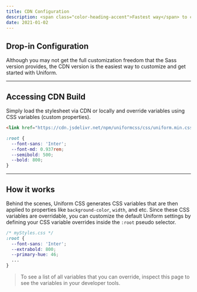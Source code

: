```yaml
---
title: CDN Configuration
description: <span class="color-heading-accent">Fastest way</span> to configure and get up and running
date: 2021-01-02
---
```


## Drop-in Configuration

Although you may not get the full customization freedom that the Sass version provides, the CDN version is the easiest way to customize and get started with Uniform.



---

## Accessing CDN Build

Simply load the stylesheet via CDN or locally and override variables using CSS variables (custom properties).

```html
<link href="https://cdn.jsdelivr.net/npm/uniformcss/css/uniform.min.css" rel="stylesheet">
```

```css
:root {
  --font-sans: 'Inter';
  --font-md: 0.937rem;
  --semibold: 500;
  --bold: 800;
}
```

---

## How it works

Behind the scenes, Uniform CSS generates CSS variables that are then applied to properties like `background-color`, `width`, and etc. Since these CSS variables are overridable, you can customize the default Uniform settings by defining your CSS variable overrides inside the `:root` pseudo selector. 

```css
/* myStyles.css */
:root {
  --font-sans: 'Inter';
  --extrabold: 800;
  --primary-hue: 46;
  ...
}
```

> To see a list of all variables that you can override, inspect this page to see the variables in your developer tools.